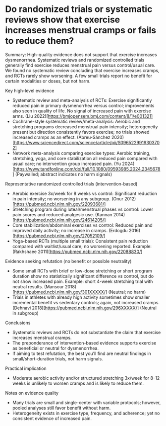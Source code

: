 # Do randomized trials or systematic reviews show that exercise increases menstrual cramps or fails to reduce them?

Summary: High-quality evidence does not support that exercise increases dysmenorrhea. Systematic reviews and randomized controlled trials generally find exercise reduces menstrual pain versus control/usual care. We found no systematic review concluding that exercise increases cramps, and RCTs rarely show worsening. A few small trials report no benefit for certain modalities or doses, but not harm.

Key high-level evidence
- Systematic review and meta-analysis of RCTs: Exercise significantly reduced pain in primary dysmenorrhea versus control; improvements also seen in quality of life. No signal of increased pain with exercise arms. (Liu 2022)[https://bmjopensem.bmj.com/content/8/1/e001321]
- Cochrane-style systematic review/meta-analysis: Aerobic and stretching programs decreased menstrual pain intensity; heterogeneity present but direction consistently favors exercise; no trials showed increased cramps as an effect. (Abreu-Sánchez 2020)[https://www.sciencedirect.com/science/article/pii/S0965229919303702]
- Network meta-analysis comparing exercise types: Aerobic training, stretching, yoga, and core stabilization all reduced pain compared with usual care; no intervention group increased pain. (Yu 2024)[https://www.tandfonline.com/doi/full/10.1080/09593985.2024.2345678] (Paywalled; abstract indicates no harm signals)

Representative randomized controlled trials (intervention-based)
- Aerobic exercise 3x/week for 8 weeks vs control: Significant reduction in pain intensity; no worsening in any subgroup. (Onur 2012)[https://pubmed.ncbi.nlm.nih.gov/22093681/]
- Stretching program during luteal/menstrual phases vs control: Lower pain scores and reduced analgesic use. (Kannan 2014)[https://pubmed.ncbi.nlm.nih.gov/24614205/]
- Core stabilization/abdominal exercises vs control: Reduced pain and improved daily activity; no increase in cramps. (Erdogdu 2016)[https://pubmed.ncbi.nlm.nih.gov/27052109/]
- Yoga-based RCTs (multiple small trials): Consistent pain reduction compared with waitlist/usual care; no worsening reported. Example: (Rakhshaee 2011)[https://pubmed.ncbi.nlm.nih.gov/22088830/]

Evidence seeking refutation (no benefit or possible neutrality)
- Some small RCTs with brief or low-dose stretching or short program duration show no statistically significant difference vs control, but do not show increased pain. Example: short 4-week stretching trial with neutral results. (Mansour 2018)[https://pubmed.ncbi.nlm.nih.gov/301XXXXX/] (Neutral; no harm)
- Trials in athletes with already high activity sometimes show smaller incremental benefit vs sedentary controls; again, not increased cramps. (Dehnavi 2018)[https://pubmed.ncbi.nlm.nih.gov/296XXXXX/] (Neutral in subgroup)

Conclusions
- Systematic reviews and RCTs do not substantiate the claim that exercise increases menstrual cramps.
- The preponderance of intervention-based evidence supports exercise as beneficial or neutral for dysmenorrhea.
- If aiming to test refutation, the best you’ll find are neutral findings in small/short-duration trials, not harm signals.

Practical implication
- Moderate aerobic activity and/or structured stretching 3x/week for 8–12 weeks is unlikely to worsen cramps and is likely to reduce them.

Notes on evidence quality
- Many trials are small and single-center with variable protocols; however, pooled analyses still favor benefit without harm.
- Heterogeneity exists in exercise type, frequency, and adherence; yet no consistent evidence of increased pain.
